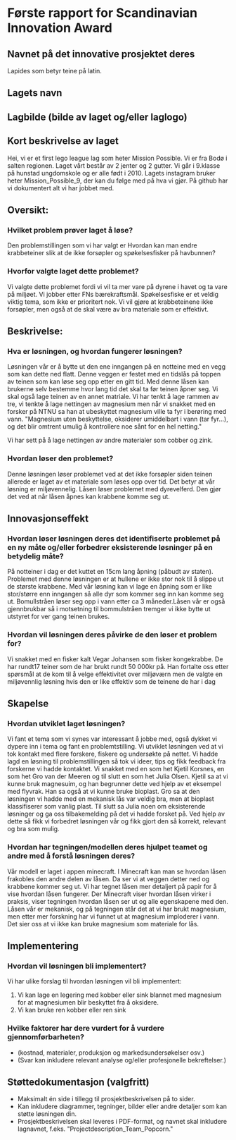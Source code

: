 # Første rapport for Scandinavian Innovation Award
## Navnet på det innovative prosjektet deres
Lapides som betyr teine på latin. 
## Lagets navn
## Lagbilde (bilde av laget og/eller laglogo)
## Kort beskrivelse av laget
Hei, vi er et first lego league lag som heter Mission Possible. Vi er fra Bodø i salten regionen.
Laget vårt består av 2 jenter og 2 gutter. Vi går i 9.klasse på hunstad ungdomskole og er alle født i 2010. 
Lagets instagram bruker heter Mission_Possible_9, der kan du følge med på hva vi gjør. På github har vi dokumentert alt vi har jobbet med. 
## Oversikt:
### Hvilket problem prøver laget å løse?
Den problemstillingen som vi har valgt er Hvordan kan man endre krabbeteiner slik at de ikke forsøpler og spøkelsesfisker på havbunnen?  
### Hvorfor valgte laget dette problemet?
Vi valgte dette problemet fordi vi vil ta mer vare på dyrene i havet og ta vare på miljøet. Vi jobber etter FNs bærekraftsmål. Spøkelsesfiske er et veldig viktig tema, som ikke er prioritert nok. Vi vil gjøre at krabbeteinene ikke forsøpler, men også at de skal være av bra materiale som er effektivt. 
## Beskrivelse:
### Hva er løsningen, og hvordan fungerer løsningen?
Løsningen vår er å bytte ut den ene inngangen på en notteine med en vegg som kan dette ned flatt. Denne veggen er festet med en tidslås på toppen av teinen som kan løse seg opp etter en gitt tid. Med denne låsen kan brukerne selv bestemme hvor lang tid det skal ta før teinen åpner seg. Vi skal også lage teinen av en annet matriale. Vi har tenkt å lage rammen av tre, vi tenkte å lage nettingen av magnesium men når vi snakket med en forsker på NTNU sa han at  ubeskyttet magnesium ville ta fyr i berøring med vann. "Magnesium uten beskyttelse, oksiderer umiddelbart i vann (tar fyr…), og det blir omtrent umulig å kontrollere noe sånt for en hel netting."

Vi har sett på å lage nettingen av andre materialer som cobber og zink.
### Hvordan løser den problemet?
Denne løsningen løser problemet ved at det ikke forsøpler siden teinen allerede er laget av et materiale som løses opp over tid. Det betyr at vår løsning er miljøvennelig. Låsen løser problemet med dyrevelferd. Den gjør det ved at når låsen åpnes kan krabbene komme seg ut. 
## Innovasjonseffekt
### Hvordan løser løsningen deres det identifiserte problemet på en ny måte og/eller forbedrer eksisterende løsninger på en betydelig måte?
På notteiner i dag er det kuttet en 15cm lang åpning (påbudt av staten). Problemet med denne løsningen er at hullene er ikke stor nok til å slippe ut de største krabbene. Med vår løsning kan vi lage en åpning som er like stor/større enn inngangen så alle dyr som kommer seg inn kan komme seg ut. Bomullstråen løser seg opp i vann etter ca 3 måneder.Låsen vår er også gjennbrukbar så i motsetning til bommulstråen tremger vi ikke bytte ut utstyret for ver gang teinen brukes.
### Hvordan vil løsningen deres påvirke de den løser et problem for?
Vi snakket med en fisker kalt Vegar Johansen som fisker kongekrabbe. De har rundt17 teiner som de har brukt rundt 50 000kr på. Han fortalte oss etter spørsmål at de kom til å velge effektivitet over miljøværn men de valgte en miljøvennlig løsning hvis den er like effektiv som de teinene de har i dag
## Skapelse
### Hvordan utviklet laget løsningen?
Vi fant et tema som vi synes var interessant å jobbe med, også dykket vi dypere inn i tema og fant en problemtstilling. Vi utviklet løsningen ved at vi tok kontakt med flere forskere, fiskere og undersøkte på nettet. Vi hadde lagd en løsning til problemstillingen så tok vi ideer, tips og fikk feedback fra forskerne vi hadde kontaktet. Vi snakket med en som het Kjetil Korsnes, en som het Gro van der Meeren og til slutt en som het Julia Olsen. Kjetil sa at vi kunne bruk magnesuim, og han begrunner dette ved hjelp av et eksempel med flyvrak. Han sa også at vi kunne bruke bioplast. Gro sa at den løsningen vi hadde med en mekanisk lås var veldig bra, men at bioplast klassifiserer som vanlig plast. Til slutt sa Julia noen om eksisterende løsninger og ga oss tilbakemelding på det vi hadde forsket på. Ved hjelp av dette så fikk vi forbedret løsningen vår og fikk gjort den så korrekt, relevant og bra som mulig. 
### Hvordan har tegningen/modellen deres hjulpet teamet og andre med å forstå løsningen deres?
Vår modell er laget i appen minecraft. I Minecraft kan man se hvordan låsen frakobles den andre delen av låsen. Da ser vi at veggen detter ned og krabbene kommer seg ut. Vi har tegnet låsen mer detaljert på papir for å vise hvordan låsen fungerer. Der Minecraft viser hvordan låsen virker i praksis, viser tegningen hvordan låsen ser ut og alle egenskapene med den. Låsen vår er mekanisk, og på tegningen står det at vi har brukt magnesium, men etter mer forskning har vi funnet ut at magnesium imploderer i vann. Det sier oss at vi ikke kan bruke magnesium som materiale for lås. 
## Implementering
### Hvordan vil løsningen bli implementert?
Vi har ulike forslag til hvordan løsningen vil bli implementert:
1. Vi kan lage en legering med kobber eller sink blannet med magnesium for at magnesiumen blir beskyttet fra å oksidere.
2. Vi kan bruke ren kobber eller ren sink 
### Hvilke faktorer har dere vurdert for å vurdere gjennomførbarheten?
- (kostnad, materialer, produksjon og markedsundersøkelser osv.)
- (Svar kan inkludere relevant analyse og/eller profesjonelle bekreftelser.)
## Støttedokumentasjon (valgfritt)
- Maksimalt én side i tillegg til prosjektbeskrivelsen på to sider.
- Kan inkludere diagrammer, tegninger, bilder eller andre detaljer som kan støtte løsningen din.
- Prosjektbeskrivelsen skal leveres i PDF-format, og navnet skal inkludere lagnavnet, f.eks. "Projectdescription_Team_Popcorn."
